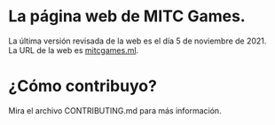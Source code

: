 # La página web de MITC Games.  
La última versión revisada de la web es el día 5 de noviembre de 2021.  
La URL de la web es [mitcgames.ml](https://mitcgames.ml).  
  
# ¿Cómo contribuyo?  
Mira el archivo CONTRIBUTING.md para más información.  